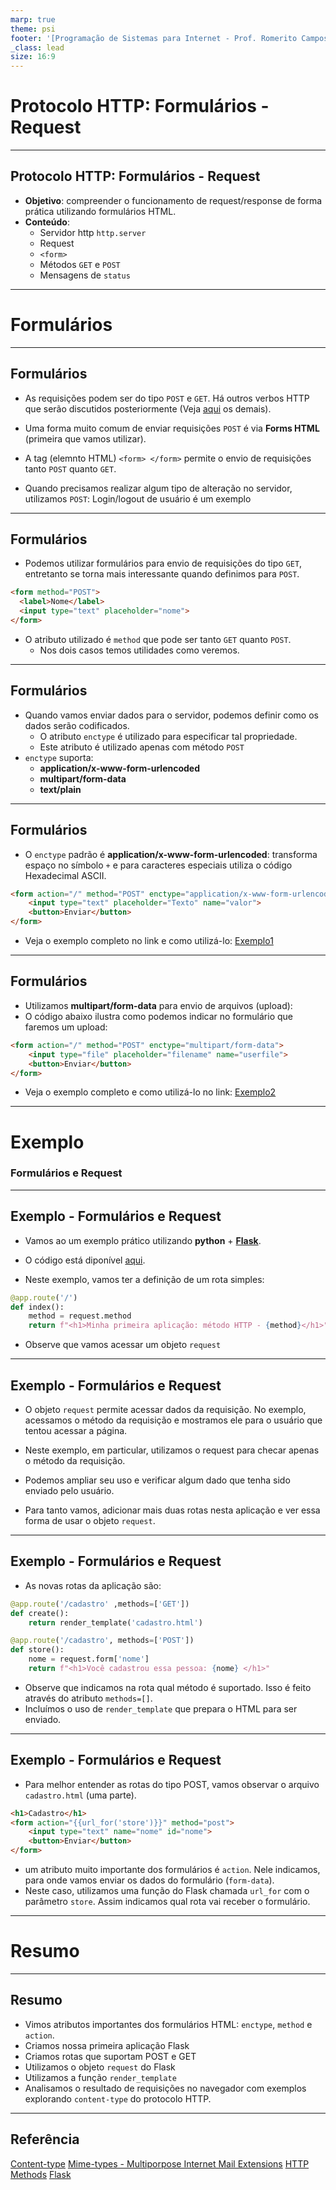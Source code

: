 ```yaml
---
marp: true
theme: psi
footer: '[Programação de Sistemas para Internet - Prof. Romerito Campos - 2025](https://rocampos.github.io/)'
_class: lead
size: 16:9
---
```


# Protocolo HTTP: Formulários - Request

---

## Protocolo HTTP: Formulários - Request

- **Objetivo**: compreender o funcionamento de request/response de forma prática utilizando formulários HTML.
- **Conteúdo**:
  - Servidor http `http.server`
  - Request
  - `<form>`
  - Métodos `GET` e `POST`
  - Mensagens de `status`

---

# Formulários

---

## Formulários

- As requisições podem ser do tipo `POST` e `GET`. Há outros verbos HTTP que serão discutidos posteriormente (Veja [aqui](https://reqbin.com/Article/HttpMethods) os demais).
  
- Uma forma muito comum de enviar requisições `POST` é via **Forms HTML** (primeira que vamos utilizar).
- A tag (elemnto HTML) `<form> </form>` permite o envio de requisições tanto `POST` quanto `GET`.
- Quando precisamos realizar algum tipo de alteração no servidor, utilizamos `POST`: Login/logout de usuário é um exemplo

---

## Formulários

- Podemos utilizar formulários para envio de requisições do tipo `GET`, entretanto se torna mais interessante quando definimos para `POST`. 

```html
<form method="POST">   
  <label>Nome</label>
  <input type="text" placeholder="nome">
</form>
```

- O atributo utilizado é `method` que pode ser tanto `GET` quanto `POST`.
  - Nos dois casos temos utilidades como veremos.

---

## Formulários

- Quando vamos enviar dados para o servidor, podemos definir como os dados serão codificados.
  - O atributo `enctype` é utilizado para especificar tal propriedade. 
  - Este atributo é utilizado apenas com método `POST`
- `enctype` suporta: 
  - **application/x-www-form-urlencoded**
  - **multipart/form-data**
  - **text/plain**
---

## Formulários

- O `enctype` padrão é **application/x-www-form-urlencoded**: transforma espaço no símbolo `+` e para caracteres especiais utiliza o código Hexadecimal ASCII.

```html
<form action="/" method="POST" enctype="application/x-www-form-urlencoded">
    <input type="text" placeholder="Texto" name="valor">
    <button>Enviar</button>
</form> 
```

- Veja o exemplo completo no link e como utilizá-lo: [Exemplo1](https://github.com/RomeritoCamposProjetos/web-2025/tree/main/slides/03/exemplo1)

---

## Formulários

- Utilizamos **multipart/form-data** para envio de arquivos (upload):
- O código abaixo ilustra como podemos indicar no formulário que faremos um upload:


```html
<form action="/" method="POST" enctype="multipart/form-data">
    <input type="file" placeholder="filename" name="userfile">
    <button>Enviar</button>
</form>
```

- Veja o exemplo completo e como utilizá-lo no link: [Exemplo2](https://github.com/RomeritoCamposProjetos/web-2025/tree/main/slides/03/exemplo2)

---

# Exemplo
### Formulários e Request

---
## Exemplo - Formulários e Request 

- Vamos ao um exemplo prático utilizando **python** + [**Flask**](https://flask.palletsprojects.com/en/stable/).

- O código está diponível [aqui](https://github.com/RomeritoCamposProjetos/web-2025/tree/main/slides/03/exemplo3).

- Neste exemplo, vamos ter a definição de um rota simples:

```python
@app.route('/')
def index():
    method = request.method
    return f"<h1>Minha primeira aplicação: método HTTP - {method}</h1>"
```

- Observe que vamos acessar um objeto `request`

---
## Exemplo - Formulários e Request 

- O objeto `request` permite acessar dados da requisição. No exemplo, acessamos o método da requisição e mostramos ele para o usuário que tentou acessar a página.

- Neste exemplo, em particular, utilizamos o request para checar apenas o método da requisição.

- Podemos ampliar seu uso e verificar algum dado que tenha sido enviado pelo usuário.

- Para tanto vamos, adicionar mais duas rotas nesta aplicação e ver essa forma de usar o objeto `request`.

---

## Exemplo - Formulários e Request 

- As novas rotas da aplicação são:

```python
@app.route('/cadastro' ,methods=['GET'])
def create():
    return render_template('cadastro.html')

@app.route('/cadastro', methods=['POST'])
def store():
    nome = request.form['nome']    
    return f"<h1>Você cadastrou essa pessoa: {nome} </h1>"
```
- Observe que indicamos na rota qual método é suportado. Isso é feito através do atributo `methods=[]`.
- Incluímos o uso de `render_template` que prepara o HTML para ser enviado.

---

## Exemplo - Formulários e Request 

- Para melhor entender as rotas do tipo POST, vamos observar o arquivo `cadastro.html` (uma parte).

```html
<h1>Cadastro</h1>
<form action="{{url_for('store')}}" method="post">
    <input type="text" name="nome" id="nome">
    <button>Enviar</button>
</form>
```
- um atributo muito importante dos formulários é `action`. Nele indicamos, para onde vamos enviar os dados do formulário (`form-data`).
- Neste caso, utilizamos uma função do Flask chamada `url_for` com o parâmetro `store`. Assim indicamos qual rota vai receber o formulário.

---

# Resumo

---

## Resumo

- Vimos atributos importantes dos formulários HTML: `enctype`, `method` e `action`.
- Criamos nossa primeira aplicação Flask
- Criamos rotas que suportam POST e GET
- Utilizamos o objeto `request` do Flask
- Utilizamos a função `render_template`
- Analisamos o resultado de requisições no navegador com exemplos explorando `content-type` do protocolo HTTP.

---

## Referência

[Content-type](https://www.geeksforgeeks.org/http-headers-content-type/)
[Mime-types - Multiporpose Internet Mail Extensions](https://developer.mozilla.org/en-US/docs/Web/HTTP/Guides/MIME_types)
[HTTP Methods](https://reqbin.com/Article/HttpMethods)
[Flask](https://flask.palletsprojects.com/en/stable/)